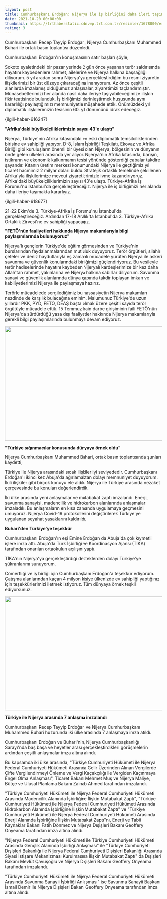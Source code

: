 ```yaml
--- 
layout: post
title: Cumhurbaşkanı Erdoğan: Nijerya ile iş birliğini daha ileri taşımaya kararlıyız
date: 2021-10-20 00:00:00
thumbnail: https://trthaberstatic.cdn.wp.trt.com.tr/resimler/1678000/erdogan-buhari-aa-1678766.jpg
rating: 3
---
```

<p>
	Cumhurbaşkanı Recep Tayyip Erdoğan, Nijerya Cumhurbaşkanı Muhammed Buhari ile ortak basın toplantısı düzenledi.</p>
<p>
	Cumhurbaşkanı Erdoğan'ın konuşmasının satır başları şöyle;</p>
<p>
	Sokoto eyaletindeki bir pazar yerinde 2 gün önce yaşanan terör saldırısında hayatını kaybedenlere rahmet, ailelerine ve Nijerya halkına başsağlığı diliyorum. 5 yıl aradan sonra Nijerya'ya gerçekleştirdiğim bu resmi ziyaretin ilişkilerimizi bir üst düzeye çıkaracağına inanıyorum. Az önce çeşitli alanlarda imzalamış olduğumuz anlaşmalar, ziyaretimizi taçlandırmıştır. Münasebetlerimizi her alanda nasıl daha ileriye taşıyabileceğimize ilişkin fikir teatisinde bulunduk. İş birliğimizi derinleştirmek hususunda aynı kararlılığı paylaştığımızı memnuniyetle müşahede ettik. Önümüzdeki yıl diplomatik ilişkilerimizin tesisinin 60. yıl dönümünü idrak edeceğiz.</p>
<p>
	{ilgili-haber-616247}</p>
<p>
	<strong>"Afrika'daki büyükelçiliklerimizin sayısı 43'e ulaştı"</strong></p>
<p>
	Nijerya, Türkiye'nin Afrika kıtasındaki en eski diplomatik temsilciliklerinden birisine ev sahipliği yapıyor. D-8, İslam İşbirliği Teşkilatı, Ekovaz ve Afrika Birliği gibi kuruluşların önemli bir üyesi olan Nijerya, bölgesinin ve dünyanın önde gelen ülkeleri arasında yer alıyor. Nijerya'nın Afrika kıtasında, barışın, istikrarın ve ekonomik kalkınmanın tesisi yönünde gösterdiği çabalar takdire şayandır. Kıtanın üretim merkezi konumundaki Nijerya ile geçtiğimiz yıl ticaret hacmimiz 2 milyar doları buldu. Stratejik ortaklık temelinde şekillenen Afrika'yla ilişkilerimize mevcut ziyaretlerimizle ivme kazandırıyoruz. Afrika'daki büyükelçiliklerimizin sayısı 43'e ulaştı. Türkiye-Afrika İş Forumu'nu İstanbul'da gerçekleştireceğiz. Nijerya ile iş birliğimizi her alanda daha ileriye taşımakta kararlıyız.</p>
<p>
	{ilgili-haber-618677}</p>
<p>
	21-22 Ekim'de 3. Türkiye-Afrika İş Forumu'nu İstanbul'da gerçekleştireceğiz. Ardından 17-18 Aralık'ta İstanbul'da 3. Türkiye-Afrika Ortaklık Zirvesi'ne ev sahipliği yapacağız.</p>
<p>
	<strong>"FETÖ'nün faaliyetleri hakkında Nijerya makamlarıyla bilgi paylaşımlarında bulunuyoruz"</strong></p>
<p>
	Nijerya'lı gençlerin Türkiye'de eğitim görmesinden ve Türkiye'nin burslarından faydalanmalarından mutluluk duyuyoruz. Terör örgütleri, silahlı çeteler ve deniz haydutlarıyla eş zamanlı mücadele yürüten Nijerya ile askeri savunma ve güvenlik konularındaki birliğimizi güçlendiriyoruz. Bu vesileyle terör hadiselerinde hayatını kaybeden Nijeryalı kardeşlerimize bir kez daha Allah'tan rahmet, yakınlarına ve Nijerya halkına sabırlar diliyorum. Savunma sanayi ve güvenlik alanlarında dünya çapında takdir toplayan imkan ve kabiliyetlerimizi Nijerya ile paylaşmaya hazırız.</p>
<p>
	Terörle mücadelede sergilediğimiz bu hassasiyetin Nijerya makamları nezdinde de karşılık bulacağına eminim. Malumunuz Türkiye'de uzun yıllardır PKK, PYD, FETÖ, DEAŞ başta olmak üzere çeşitli sayıda terör örgütüyle mücadele ettik. 15 Temmuz hain darbe girişiminin faili FETÖ'nün Nijerya'da sürdürdüğü yasa dışı faaliyetler hakkında Nijerya makamlarıyla gerekli bilgi paylaşımlarında bulunmaya devam ediyoruz.</p>
<p>
	<img alt="" src="dosyalar/images/thumbs_b_c_633279d0965a4086df2c24296fdec397.jpg" style="width: 650px; height: 366px;" /></p>
<p>
	<strong>"Türkiye sığınmacılar konusunda dünyaya örnek oldu"</strong></p>
<p>
	Nijerya Cumhurbaşkanı Muhammed Bahari, ortak basın toplantısında şunları kaydetti;</p>
<p>
	Türkiye ile Nijerya arasındaki sıcak ilişkiler iyi seviyededir. Cumhurbaşkanı Erdoğan'ı ikinci kez Abuja'da ağırlamaktan dolayı memnuniyet duyuyorum. İkili ilişkiler gibi birçok konuyu ele aldık. Nijerya ile Türkiye arasında nezaket çerçevesinde bu konuları değerlendirdik.</p>
<p>
	İki ülke arasında yeni anlaşmalar ve mutabakat zaptı imzalandı. Enerji, savunma sanayisi, madencilik ve hidrokarbon alanlarında anlaşmalar imzaladık. Bu anlaşmaların en kısa zamanda uygulamaya geçmesini umuyoruz. Nijerya Covid-19 protokollerini değiştirilerek Türkiye'ye uygulanan seyahat yasaklarını kaldırıldı.</p>
<p>
	<strong>Buhari'den Türkiye'ye teşekkür</strong></p>
<p>
	Cumhurbaşkanı Erdoğan'ın eşi Emine Erdoğan da Abuja'da çok kıymetli işlere imza attı. Abuja'da Türk İşbirliği ve Koordinasyon Ajansı (TİKA) tarafından onarılan ortaokulun açılışını yaptı.</p>
<p>
	TİKA'nın Nijerya'ya gerçekleştirdiği desteklerden dolayı Türkiye'ye şükranlarımı sunuyorum.</p>
<p>
	Cömertliği ve iş birliği için Cumhurbaşkanı Erdoğan'a teşekkür ediyorum. Çatışma alanlarından kaçan 4 milyon kişiye ülkenizde ev sahipliği yaptığınız için teşekkürlerimizi iletmek istiyoruz. Tüm dünyaya örnek teşkil ediyorsunuz.</p>
<p>
	<img alt="" src="dosyalar/images/aa_picture_20211020_25887675.jpg" style="width: 650px; height: 366px;" /></p>
<p>
	<strong>Türkiye ile Nijerya arasında 7 anlaşma imzalandı</strong></p>
<p>
	Cumhurbaşkanı Recep Tayyip Erdoğan ve Nijerya Cumhurbaşkanı Muhammed Buhari huzurunda iki ülke arasında 7 anlaşmaya imza atıldı.</p>
<p>
	Cumhurbaşkanı Erdoğan ve Buhari'nin, Nijerya Cumhurbaşkanlığı Sarayı'nda baş başa ve heyetler arası gerçekleştirdikleri görüşmelerin ardından çeşitli anlaşmalar imza altına alındı.</p>
<p>
	Bu kapsamda iki ülke arasında, "Türkiye Cumhuriyeti Hükümeti ile Nijerya Federal Cumhuriyeti Hükümeti Arasında Gelir Üzerinden Alınan Vergilerde Çifte Vergilendirmeyi Önleme ve Vergi Kaçakçılığı ile Vergiden Kaçınmaya Engel Olma Anlaşması", Ticaret Bakanı Mehmet Muş ve Nijerya Maliye, Bütçe ve Ulusal Planlama Bakanı Zainab Ahmed tarafından imzalandı.</p>
<p>
	"Türkiye Cumhuriyeti Hükümeti ile Nijerya Federal Cumhuriyeti Hükümeti Arasında Madencilik Alanında İşbirliğine İlişkin Mutabakat Zaptı", "Türkiye Cumhuriyeti Hükümeti ile Nijerya Federal Cumhuriyeti Hükümeti Arasında Hidrokarbon Alanında İşbirliğine İlişkin Mutabakat Zaptı" ve "Türkiye Cumhuriyeti Hükümeti ile Nijerya Federal Cumhuriyeti Hükümeti Arasında Enerji Alanında İşbirliğine İlişkin Mutabakat Zaptı"nı, Enerji ve Tabii Kaynaklar Bakanı Fatih Dönmez ve Nijerya Dışişleri Bakanı Geoffery Onyeama tarafından imza altına alındı.</p>
<p>
	"Nijerya Federal Cumhuriyeti Hükümeti ile Türkiye Cumhuriyeti Hükümeti Arasında Gençlik Alanında İşbirliği Anlaşması" ile "Türkiye Cumhuriyeti Dışişleri Bakanlığı ile Nijerya Federal Cumhuriyeti Dışişleri Bakanlığı Arasında Siyasi İstişare Mekanizması Kurulmasına İlişkin Mutabakat Zaptı" da Dışişleri Bakanı Mevlüt Çavuşoğlu ve Nijerya Dışişleri Bakanı Geoffery Onyeama tarafından imzalandı.</p>
<p>
	"Türkiye Cumhuriyeti Hükümeti ile Nijerya Federal Cumhuriyeti Hükümeti Arasında Savunma Sanayii İşbirliği Anlaşması" ise Savunma Sanayii Başkanı İsmail Demir ile Nijerya Dışişleri Bakanı Geoffery Onyeama tarafından imza altına alındı.</p>
